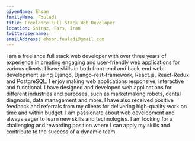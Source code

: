 ```yaml
---
givenName: Ehsan
familyName: Fouladi
title: Freelance Full Stack Web Developer
location: Shiraz, Fars, Iran
twitterUsername: 
emailAddress: ehsan.fouladi@gmail.com
---
```

I am a freelance full stack web developer with over three years of experience in creating engaging and user-friendly web applications for various clients. I have skills in both front-end and back-end web development using Django, Django-rest-framework, React.js, React-Redux and PostgreSQL. I enjoy making web applications responsive, interactive and functional. I have designed and developed web applications for different industries and purposes, such as marketmaking robots, dental diagnosis, data management and more. I have also received positive feedback and referrals from my clients for delivering high-quality work on time and within budget. I am passionate about web development and always eager to learn new skills and technologies. I am looking for a challenging and rewarding position where I can apply my skills and contribute to the success of a dynamic team.
